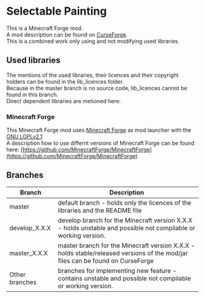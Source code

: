 # Selectable Painting

This is a Minecraft Forge mod.  
A mod description can be found on [CurseForge](https://www.curseforge.com/minecraft/mc-mods/selectable-painting).  
This is a combined work only using and not modifying used libraries.

## Used libraries

The mentions of the used libraries, their licences and their copyright holders can be found in the lib_licences folder.  
Because in the master branch is no source code, lib_licences cannot be found in this branch.  
Direct dependent libraries are metioned here:

### Minecraft Forge

This Minecraft Forge mod uses [Minecraft Forge](https://github.com/MinecraftForge/MinecraftForge) as mod launcher with the [GNU LGPLv2.1](https://www.gnu.org/licenses/old-licenses/lgpl-2.1.en.html)  
A description how to use differnt versions of Minecraft Forge can be found here: [https://github.com/MinecraftForge/MinecraftForge](https://github.com/MinecraftForge/MinecraftForge)

## Branches

| Branch  | Description |
| ------------- | ------------- |
| master | default branch - holds only the licences of the libraries and the README file |
| develop_X.X.X | develop branch for the Minecraft version X.X.X - holds unstable and possible not compilable or working version. |
| master_X.X.X | master branch for the Minecraft version X.X.X - holds stable/released versions of the mod/jar files can be found on CurseForge |
| Other branches | branches for implementing new feature - contains unstable and possible not compilable or working version. |

